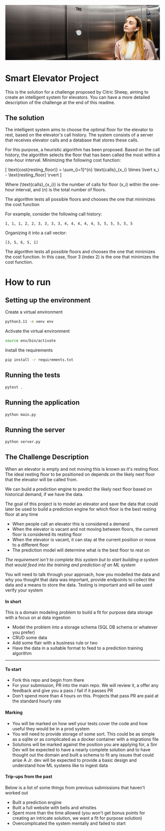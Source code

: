 ![banner](readme_assets/banner.png)
# Smart Elevator Project
This is the solution for a challenge proposed by Citric Sheep, aiming to create an intelligent system for elevators. You can have a more detailed description of the challenge at the end of this readme.

## The solution
The intelligent system aims to choose the optimal floor for the elevator to rest, based on the elevator's call history. The system consists of a server that receives elevator calls and a database that stores these calls.

For this purpose, a heuristic algorithm has been proposed. Based on the call history, the algorithm selects the floor that has been called the most within a one-hour interval. Minimizing the following cost function:

\[ \text{cost(resting\_floor)} = \sum_{i=1}^{n} \text{calls}_{x_i} \times \lvert x_i - \text{resting\_floor} \rvert \]

Where \(\text{calls}_{x_i}\) is the number of calls for floor \(x_i\) within the one-hour interval, and \(n\) is the total number of floors.

The algorithm tests all possible floors and chooses the one that minimizes the cost function

For example, consider the following call history:
```
1, 1, 1, 2, 2, 3, 3, 3, 3, 4, 4, 4, 4, 4, 5, 5, 5, 5, 5, 5
```

Organizing it into a call vector:
```
[3, 5, 6, 5, 1]
```

The algorithm tests all possible floors and chooses the one that minimizes the cost function. In this case, floor 3 (index 2) is the one that minimizes the cost function.

# How to run

## Setting up the environment
Create a virtual environment
```bash
python3.11 -m venv env
```

Activate the virtual environment
```bash
source env/bin/activate
```

Install the requirements
```bash
pip install -r requirements.txt
```

## Running the tests
```bash
pytest .
```

## Running the application
```bash
python main.py
```

## Running the server
```bash
python server.py
```

## The Challenge Description
When an elevator is empty and not moving this is known as it's resting floor. 
The ideal resting floor to be positioned on depends on the likely next floor that the elevator will be called from.

We can build a prediction engine to predict the likely next floor based on historical demand, if we have the data.

The goal of this project is to model an elevator and save the data that could later be used to build a prediction engine for which floor is the best resting floor at any time
- When people call an elevator this is considered a demand
- When the elevator is vacant and not moving between floors, the current floor is considered its resting floor
- When the elevator is vacant, it can stay at the current position or move to a different floor
- The prediction model will determine what is the best floor to rest on


_The requirement isn't to complete this system but to start building a system that would feed into the training and prediction
of an ML system_

You will need to talk through your approach, how you modelled the data and why you thought that data was important, provide endpoints to collect the data and 
a means to store the data. Testing is important and will be used verify your system


#### In short
This is a domain modeling problem to build a fit for purpose data storage with a focus on ai data ingestion
- Model the problem into a storage schema (SQL DB schema or whatever you prefer)
- CRUD some data
- Add some flair with a business rule or two
- Have the data in a suitable format to feed to a prediction training algorithm

---

#### To start
- Fork this repo and begin from there
- For your submission, PR into the main repo. We will review it, a offer any feedback and give you a pass / fail if it passes PR
- Don't spend more than 4 hours on this. Projects that pass PR are paid at the standard hourly rate

#### Marking
- You will be marked on how well your tests cover the code and how useful they would be in a prod system
- You will need to provide storage of some sort. This could be as simple as a sqlite or as complicated as a docker container with a migrations file
- Solutions will be marked against the position you are applying for, a Snr Dev will be expected to have a nearly complete solution and to have thought out the domain and built a schema to fit any issues that could arise 
A Jr. dev will be expected to provide a basic design and understand how ML systems like to ingest data


#### Trip-ups from the past
Below is a list of some things from previous submissions that haven't worked out
- Built a prediction engine
- Built a full website with bells and whistles
- Spent more than the time allowed (you won't get bonus points for creating an intricate solution, we want a fit for purpose solution)
- Overcomplicated the system mentally and failed to start
